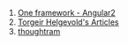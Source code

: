 1. [One framework - Angular2](https://angular.io/)
2. [Torgeir Helgevold's Articles](http://www.syntaxsuccess.com/articleList/angular)
3. [thoughtram](http://blog.thoughtram.io/)
